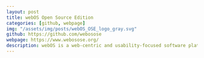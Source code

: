 ```yaml
---
layout: post
title: webOS Open Source Edition
categories: [github, webpage]
img: "/assets/img/posts/webOS_OSE_logo_gray.svg"
github: https://github.com/webosose
webpage: https://www.webosose.org/
description: webOS is a web-centric and usability-focused software platform for smart devices, which has proven its performance and stability in over 70 million LG Smart TVs. Since its adaptation to display products, webOS has come a long way and evolved into a software platform applicable to a broader range of products.
---
```

